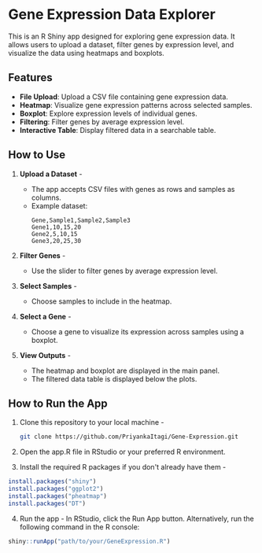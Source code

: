 # Gene Expression Data Explorer

This is an R Shiny app designed for exploring gene expression data. It allows users to upload a dataset, filter genes by expression level, and visualize the data using heatmaps and boxplots.

## Features
- **File Upload**: Upload a CSV file containing gene expression data.
- **Heatmap**: Visualize gene expression patterns across selected samples.
- **Boxplot**: Explore expression levels of individual genes.
- **Filtering**: Filter genes by average expression level.
- **Interactive Table**: Display filtered data in a searchable table.

## How to Use
1. **Upload a Dataset** - 
   - The app accepts CSV files with genes as rows and samples as columns.
   - Example dataset:
     ```csv
     Gene,Sample1,Sample2,Sample3
     Gene1,10,15,20
     Gene2,5,10,15
     Gene3,20,25,30
     ```

2. **Filter Genes** - 
   - Use the slider to filter genes by average expression level.

3. **Select Samples** - 
   - Choose samples to include in the heatmap.

5. **Select a Gene** - 
   - Choose a gene to visualize its expression across samples using a boxplot.

6. **View Outputs** - 
   - The heatmap and boxplot are displayed in the main panel.
   - The filtered data table is displayed below the plots.

## How to Run the App
1. Clone this repository to your local machine - 
   ```bash
   git clone https://github.com/PriyankaItagi/Gene-Expression.git
2. Open the app.R file in RStudio or your preferred R environment.

3. Install the required R packages if you don't already have them -
  ```R
install.packages("shiny")
install.packages("ggplot2")
install.packages("pheatmap")
install.packages("DT")
```
4. Run the app - 
In RStudio, click the Run App button.
Alternatively, run the following command in the R console:
 ```R
shiny::runApp("path/to/your/GeneExpression.R")
